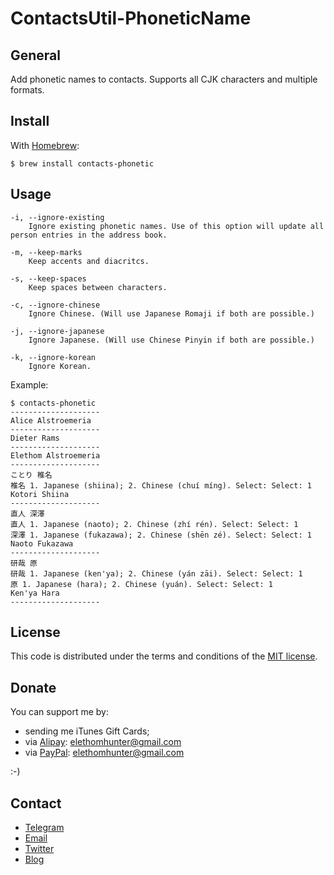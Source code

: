 # ContactsUtil-PhoneticName

## General

Add phonetic names to contacts. Supports all CJK characters and multiple formats.

## Install

With [Homebrew](https://github.com/Homebrew/homebrew):

```Shell
$ brew install contacts-phonetic
```

## Usage

```
-i, --ignore-existing
    Ignore existing phonetic names. Use of this option will update all person entries in the address book.

-m, --keep-marks
    Keep accents and diacritcs.

-s, --keep-spaces
    Keep spaces between characters.

-c, --ignore-chinese
    Ignore Chinese. (Will use Japanese Romaji if both are possible.)

-j, --ignore-japanese
    Ignore Japanese. (Will use Chinese Pinyin if both are possible.)

-k, --ignore-korean
    Ignore Korean.
```

Example:

```Shell
$ contacts-phonetic
--------------------
Alice Alstroemeria
--------------------
Dieter Rams
--------------------
Elethom Alstroemeria
--------------------
ことり 椎名
椎名 1. Japanese (shiina); 2. Chinese (chuí míng). Select: Select: 1
Kotori Shiina
--------------------
直人 深澤
直人 1. Japanese (naoto); 2. Chinese (zhí rén). Select: Select: 1
深澤 1. Japanese (fukazawa); 2. Chinese (shēn zé). Select: Select: 1
Naoto Fukazawa
--------------------
研哉 原
研哉 1. Japanese (ken'ya); 2. Chinese (yán zāi). Select: Select: 1
原 1. Japanese (hara); 2. Chinese (yuán). Select: Select: 1
Ken'ya Hara
--------------------
```

## License

This code is distributed under the terms and conditions of the [MIT license](http://opensource.org/licenses/MIT).

## Donate

You can support me by:

* sending me iTunes Gift Cards;
* via [Alipay](https://www.alipay.com): elethomhunter@gmail.com
* via [PayPal](https://www.paypal.com): elethomhunter@gmail.com

:-)

## Contact

* [Telegram](http://telegram.me/elethom)
* [Email](mailto:elethomhunter@gmail.com)
* [Twitter](https://twitter.com/elethomhunter)
* [Blog](http://blog.projectrhinestone.org)
